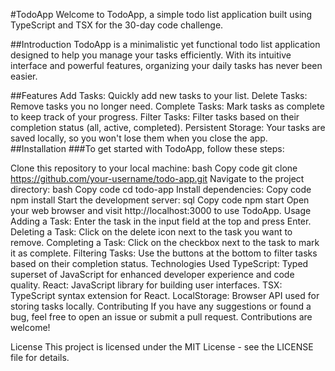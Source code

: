 #TodoApp
Welcome to TodoApp, a simple todo list application built using TypeScript and TSX for the 30-day code challenge.

##Introduction
TodoApp is a minimalistic yet functional todo list application designed to help you manage your tasks efficiently. With its intuitive interface and powerful features, organizing your daily tasks has never been easier.

##Features
Add Tasks: Quickly add new tasks to your list.
Delete Tasks: Remove tasks you no longer need.
Complete Tasks: Mark tasks as complete to keep track of your progress.
Filter Tasks: Filter tasks based on their completion status (all, active, completed).
Persistent Storage: Your tasks are saved locally, so you won't lose them when you close the app.
##Installation
###To get started with TodoApp, follow these steps:

Clone this repository to your local machine:
bash
Copy code
git clone https://github.com/your-username/todo-app.git
Navigate to the project directory:
bash
Copy code
cd todo-app
Install dependencies:
Copy code
npm install
Start the development server:
sql
Copy code
npm start
Open your web browser and visit http://localhost:3000 to use TodoApp.
Usage
Adding a Task: Enter the task in the input field at the top and press Enter.
Deleting a Task: Click on the delete icon next to the task you want to remove.
Completing a Task: Click on the checkbox next to the task to mark it as complete.
Filtering Tasks: Use the buttons at the bottom to filter tasks based on their completion status.
Technologies Used
TypeScript: Typed superset of JavaScript for enhanced developer experience and code quality.
React: JavaScript library for building user interfaces.
TSX: TypeScript syntax extension for React.
LocalStorage: Browser API used for storing tasks locally.
Contributing
If you have any suggestions or found a bug, feel free to open an issue or submit a pull request. Contributions are welcome!

License
This project is licensed under the MIT License - see the LICENSE file for details.